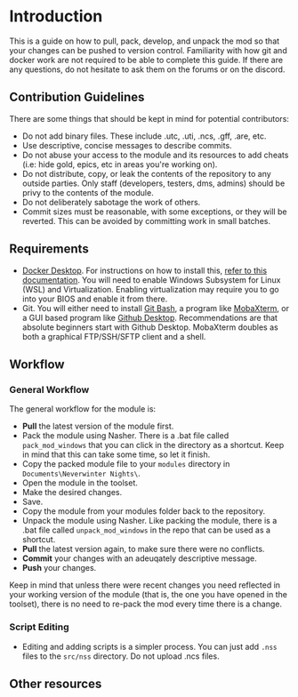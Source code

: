 # Introduction
This is a guide on how to pull, pack, develop, and unpack the mod so that your changes can be pushed to version control. Familiarity with how git and docker work are not required to be able to complete this guide. If there are any questions, do not hesitate to ask them on the forums or on the discord.

## Contribution Guidelines
There are some things that should be kept in mind for potential contributors:
- Do not add binary files. These include .utc, .uti, .ncs, .gff, .are, etc. 
- Use descriptive, concise messages to describe commits.
- Do not abuse your access to the module and its resources to add cheats (i.e: hide gold, epics, etc in areas you're working on).
- Do not distribute, copy, or leak the contents of the repository to any outside parties. Only staff (developers, testers, dms, admins) should be privy to the contents of the module.
- Do not deliberately sabotage the work of others.
- Commit sizes must be reasonable, with some exceptions, or they will be reverted. This can be avoided by committing work in small batches.

## Requirements
- [Docker Desktop](https://www.docker.com/products/docker-desktop). For instructions on how to install this, [refer to this documentation](https://docs.docker.com/desktop/windows/install/). You will need to enable Windows Subsystem for Linux (WSL) and Virtualization. Enabling virtualization may require you to go into your BIOS and enable it from there.
- Git. You will either need to install [Git Bash](https://git-scm.com/downloads), a program like [MobaXterm](https://mobaxterm.mobatek.net/), or a GUI based program like [Github Desktop](https://desktop.github.com/). Recommendations are that absolute beginners start with Github Desktop. MobaXterm doubles as both a graphical FTP/SSH/SFTP client and a shell.

## Workflow
### General Workflow
The general workflow for the module is: 
- **Pull** the latest version of the module first.
- Pack the module using Nasher. There is a .bat file called `pack_mod_windows` that you can click in the directory as a shortcut. Keep in mind that this can take some time, so let it finish.
- Copy the packed module file to your `modules` directory in `Documents\Neverwinter Nights\`.
- Open the module in the toolset.
- Make the desired changes.
- Save.
- Copy the module from your modules folder back to the repository.
- Unpack the module using Nasher. Like packing the module, there is a .bat file called `unpack_mod_windows` in the repo that can be used as a shortcut.
- **Pull** the latest version again, to make sure there were no conflicts.
- **Commit** your changes with an adeuqately descriptive message.
- **Push** your changes.

Keep in mind that unless there were recent changes you need reflected in your working version of the module (that is, the one you have opened in the toolset), there is no need to re-pack the mod every time there is a change.
### Script Editing
- Editing and adding scripts is a simpler process. You can just add `.nss` files to the `src/nss` directory. Do not upload .ncs files.
## Other resources
